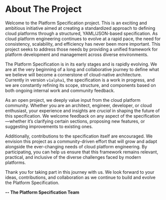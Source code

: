 # About The Project

Welcome to the Platform Specification project. This is an exciting and ambitious initiative aimed at creating a standardized approach to defining cloud platforms through a structured, YAML/JSON-based specification. As cloud platform engineering continues to evolve at a rapid pace, the need for consistency, scalability, and efficiency has never been more important. This project seeks to address those needs by providing a unified framework for platform development and management across diverse environments.

The Platform Specification is in its early stages and is rapidly evolving. We are at the very beginning of a long and collaborative journey to define what we believe will become a cornerstone of cloud-native architecture. Currently in version `v1alpha1`, the specification is a work in progress, and we are constantly refining its scope, structure, and components based on both ongoing internal work and community feedback.

As an open project, we deeply value input from the cloud platform community. Whether you are an architect, engineer, developer, or cloud enthusiast, your experience and insights are *crucial* in shaping the future of this specification. We welcome feedback on any aspect of the specification—whether it’s clarifying certain sections, proposing new features, or suggesting improvements to existing ones.

Additionally, contributions to the specification itself are encouraged. We envision this project as a community-driven effort that will grow and adapt alongside the ever-changing needs of cloud platform engineering. By participating, you can help us ensure that this framework remains relevant, practical, and inclusive of the diverse challenges faced by modern platforms.

Thank you for taking part in this journey with us. We look forward to your ideas, contributions, and collaboration as we continue to build and evolve the Platform Specification.

**-- The Platform Specification Team**
